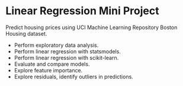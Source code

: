 # Linear Regression Mini Project  

Predict housing prices using UCI Machine Learning Repository Boston Housing dataset.  

* Perform exploratory data analysis. 
* Perform linear regression with statsmodels. 
* Perform linear regression with scikit-learn. 
* Evaluate and compare models. 
* Explore feature importance. 
* Explore residuals, identify outliers in predictions. 



